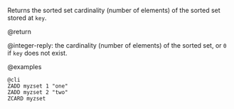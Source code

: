Returns the sorted set cardinality (number of elements) of the sorted set
stored at `key`.

@return

@integer-reply: the cardinality (number of elements) of the sorted set, or `0`
if `key` does not exist.

@examples

    @cli
    ZADD myzset 1 "one"
    ZADD myzset 2 "two"
    ZCARD myzset

